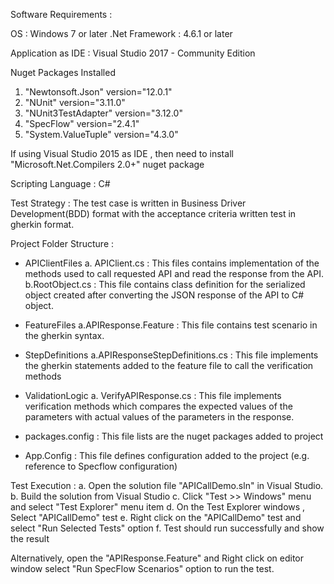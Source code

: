 Software Requirements : 

OS : Windows 7 or later
.Net Framework : 4.6.1 or later

Application as IDE : Visual Studio 2017 - Community Edition

Nuget Packages Installed
1. "Newtonsoft.Json" version="12.0.1" 
2. "NUnit" version="3.11.0"
3. "NUnit3TestAdapter" version="3.12.0"
4. "SpecFlow" version="2.4.1"
5. "System.ValueTuple" version="4.3.0"

If using Visual Studio 2015 as IDE , then need to install "Microsoft.Net.Compilers 2.0+" nuget package

Scripting Language : C#

Test Strategy : 
The test case is written in Business Driver Development(BDD) format with the acceptance criteria written test in gherkin format.

Project Folder Structure :

- APIClientFiles 
  a. APIClient.cs : This files contains implementation of the methods used to call requested API and read the response from the API.
  b.RootObject.cs : This file contains class definition for the serialized object created after converting the JSON response of the API to C# object.
			
- FeatureFiles
  a.APIResponse.Feature : This file contains test scenario in the gherkin syntax.

- StepDefinitions
  a.APIResponseStepDefinitions.cs : This file implements the gherkin statements added to the feature file to call the verification methods

- ValidationLogic
  a. VerifyAPIResponse.cs : This file implements verification methods which compares the expected values of the parameters with actual values of the parameters in the response.

- packages.config : This file lists are the nuget packages added to project

- App.Config : This file defines configuration added to the project (e.g. reference to Specflow configuration)


Test Execution : 
	a. Open the solution file "APICallDemo.sln" in Visual Studio.
	b. Build the solution from Visual Studio
	c. Click "Test >> Windows" menu and select "Test Explorer" menu item
	d. On the Test Explorer windows , Select "APICallDemo" test 
	e. Right click on the "APICallDemo" test and select "Run Selected Tests" option
	f. Test should run successfully and show the result

Alternatively, open the "APIResponse.Feature" and Right click on editor window select "Run SpecFlow Scenarios" option to run the test.

